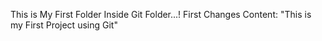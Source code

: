 This is My First Folder Inside Git Folder...!
First Changes Content:
"This is my First Project using Git"